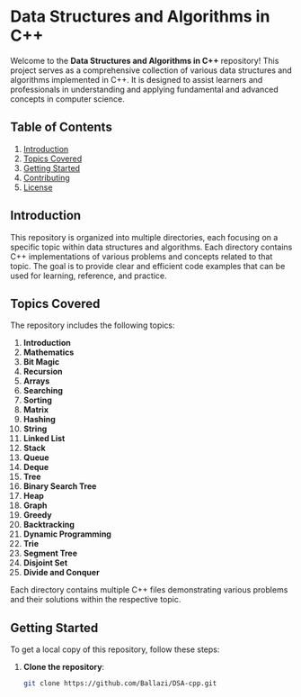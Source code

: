 # Data Structures and Algorithms in C++

Welcome to the **Data Structures and Algorithms in C++** repository! This project serves as a comprehensive collection of various data structures and algorithms implemented in C++. It is designed to assist learners and professionals in understanding and applying fundamental and advanced concepts in computer science.

## Table of Contents

1. [Introduction](#introduction)
2. [Topics Covered](#topics-covered)
3. [Getting Started](#getting-started)
4. [Contributing](#contributing)
5. [License](#license)

## Introduction

This repository is organized into multiple directories, each focusing on a specific topic within data structures and algorithms. Each directory contains C++ implementations of various problems and concepts related to that topic. The goal is to provide clear and efficient code examples that can be used for learning, reference, and practice.

## Topics Covered

The repository includes the following topics:

1. **Introduction**
2. **Mathematics**
3. **Bit Magic**
4. **Recursion**
5. **Arrays**
6. **Searching**
7. **Sorting**
8. **Matrix**
9. **Hashing**
10. **String**
11. **Linked List**
12. **Stack**
13. **Queue**
14. **Deque**
15. **Tree**
16. **Binary Search Tree**
17. **Heap**
18. **Graph**
19. **Greedy**
20. **Backtracking**
21. **Dynamic Programming**
22. **Trie**
23. **Segment Tree**
24. **Disjoint Set**
25. **Divide and Conquer**

Each directory contains multiple C++ files demonstrating various problems and their solutions within the respective topic.

## Getting Started

To get a local copy of this repository, follow these steps:

1. **Clone the repository**:

   ```bash
   git clone https://github.com/Ballazi/DSA-cpp.git
